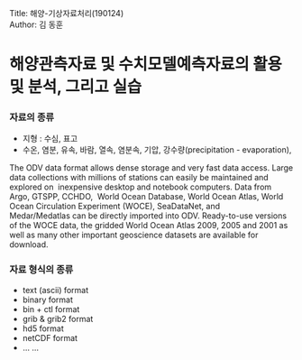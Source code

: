 ---
---
Title: 해양-기상자료처리(190124)  
Author: 김 동훈

# 해양관측자료 및 수치모델예측자료의 활용 및 분석, 그리고 실습

### 자료의 종류
* 지형 : 수심, 표고
* 수온, 염분, 유속, 바람, 열속, 염분속, 기압, 강수량(precipitation - evaporation),

The ODV data format allows dense storage and very fast data access. Large data collections with millions of stations can easily be maintained and explored on  inexpensive desktop and notebook computers. Data from Argo, GTSPP, CCHDO,  World Ocean Database, World Ocean Atlas, World Ocean Circulation Experiment (WOCE), SeaDataNet, and Medar/Medatlas can be directly imported into ODV. Ready-to-use versions of the WOCE data, the gridded World Ocean Atlas 2009, 2005 and 2001 as well as many other important geoscience datasets are available for download.

### 자료 형식의 종류
* text (ascii) format
* binary format
* bin + ctl format
* grib & grib2 format
* hd5 format
* netCDF format
* … …
